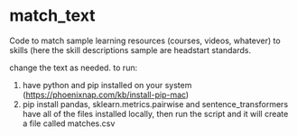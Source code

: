 # match_text
Code to match sample learning resources (courses, videos, whatever) to skills (here the skill descriptions sample are headstart standards. 

change the text as needed. to run:
1) have python and pip installed on your system (https://phoenixnap.com/kb/install-pip-mac)
2) pip install pandas, sklearn.metrics.pairwise and sentence_transformers
have all of the files installed locally, then run the script and it will create a file called matches.csv
